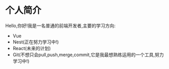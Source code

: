 # 个人简介

Hello,你好!我是一名普通的前端开发者,主要的学习方向:

- Vue
- Nest(正在努力学习中!)
- React(未来的计划)
- Git(不想只会pull,push,merge,commit,它是我最想熟练运用的一个工具,努力学习中!)


